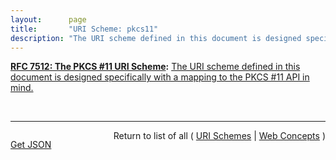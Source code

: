 ```yaml
---
layout:      page
title:       "URI Scheme: pkcs11"
description: "The URI scheme defined in this document is designed specifically with a mapping to the PKCS #11 API in mind."
---
```


**[RFC 7512: The PKCS #11 URI Scheme](/specs/IETF/RFC/7512 "This memo specifies a PKCS #11 Uniform Resource Identifier (URI) Scheme for identifying PKCS #11 objects stored in PKCS #11 tokens and also for identifying PKCS #11 tokens, slots, or libraries.  The URI scheme is based on how PKCS #11 objects, tokens, slots, and libraries are identified in &#34;PKCS #11 v2.20: Cryptographic Token Interface Standard&#34;."):** [The URI scheme defined in this document is designed specifically with a mapping to the PKCS #11 API in mind.](http://tools.ietf.org/html/rfc7512#section-2 "Read documentation for URI Scheme &#34;pkcs11&#34;")

<br/>
<hr/>

<p style="float : left"><a href="pkcs11.json" title="Get JSON representing this particular Web Concept">Get JSON</a></p>
<p style="text-align: right">Return to list of all ( <a href="../uri-schemes">URI Schemes</a> | <a href="../">Web Concepts</a> )</p>
